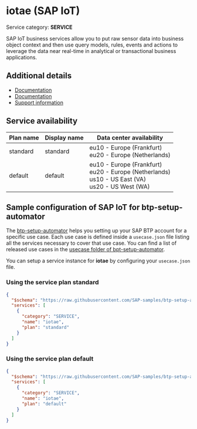 # iotae (SAP IoT)

Service category: **SERVICE**

SAP IoT business services allow you to put raw sensor data into business object context and then use query models, rules, events and actions to leverage the data near real-time in analytical or transactional business applications.

## Additional details

- [Documentation](https://help.sap.com/viewer/p/SAP_Leonardo_IoT)
- [Documentation](https://help.sap.com/viewer/p/SAP_IoT)
- [Support information](https://answers.sap.com/tags/73554900100800002247)

## Service availability

| Plan name | Display name | Data center availability  |
|------|----------------|---------------------------|
|  standard  |  standard  | eu10 - Europe (Frankfurt)<br> eu20 - Europe (Netherlands)  |
|  default  |  default  | eu10 - Europe (Frankfurt)<br> eu20 - Europe (Netherlands)<br> us10 - US East (VA)<br> us20 - US West (WA)  |

## Sample configuration of **SAP IoT** for btp-setup-automator

The [btp-setup-automator](https://github.com/SAP-samples/btp-setup-automator) helps you setting up your SAP BTP account for a specific use case. Each use case is defined inside a `usecase.json` file listing all the services necessary to cover that use case. You can find a list of released use cases in the [usecase folder of bpt-setup-automator](https://github.com/SAP-samples/btp-setup-automator/tree/main/usecases).

You can setup a service instance for **iotae** by configuring your `usecase.json` file.

### Using the service plan **standard**

```json
{
  "$schema": "https://raw.githubusercontent.com/SAP-samples/btp-setup-automator/main/libs/btpsa-usecase.json",
  "services": [
    {
      "category": "SERVICE",
      "name": "iotae",
      "plan": "standard"
    }
  ]
}
```

### Using the service plan **default**

```json
{
  "$schema": "https://raw.githubusercontent.com/SAP-samples/btp-setup-automator/main/libs/btpsa-usecase.json",
  "services": [
    {
      "category": "SERVICE",
      "name": "iotae",
      "plan": "default"
    }
  ]
}
```

